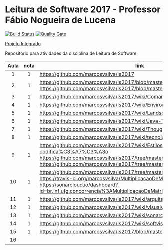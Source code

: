 # Leitura de Software 2017 - Professor Fábio Nogueira de Lucena

[![Build Status](https://travis-ci.org/marcosvsilva/MultiplicacaoDeMatrizes.svg?branch=master)](https://travis-ci.org/marcosvsilva/MultiplicacaoDeMatrizes)
[![Quality Gate](https://sonarqube.com/api/badges/gate?key=br.inf.ufg.concorrencia%3AMultiplicacaoDeMatrizes)](https://sonarcloud.io/dashboard?id=br.inf.ufg.concorrencia%3AMultiplicacaoDeMatrizes)

[Projeto Integrado](https://github.com/marcosvsilva/MultiplicacaoDeMatrizes)

Repositório para atividades da disciplina de Leitura de Software


| Aula  | nota | link | comentário  |
|:-:|:-:|---|:-:|
| 1  | 1 | https://github.com/marcosvsilva/ls2017  |   |
| 2  | 1 | https://github.com/marcosvsilva/ls2017/blob/master/listas/PDF/ResolucaoLista1.pdf <br> https://github.com/marcosvsilva/ls2017/blob/master/listas/PDF/ResolucaoLista2.pdf |   |
| 3  | 1 | https://github.com/marcosvsilva/ls2017/wiki/Comandos |   |
| 4  | 1 | https://github.com/marcosvsilva/ls2017/wiki/Environment |   |
| 5  | 1 | https://github.com/marcosvsilva/ls2017/wiki/Landscape |   |
| 6  | 1 | https://github.com/marcosvsilva/ls2017/wiki/Java-Tools-and-Technologies-2016 |   |
| 7  | 1 | https://github.com/marcosvsilva/ls2017/wiki/ThoughtWorks |   |
| 8  | 1 | https://github.com/marcosvsilva/ls2017/wiki/tecnologiasThoughtworks |   |
| 9  | 1 | https://github.com/marcosvsilva/ls2017/wiki/Estilos-e-padr%C3%B5es-de-codifica%C3%A7%C3%A3o <br> https://github.com/marcosvsilva/ls2017/tree/master/analise-estatica/checkstyle <br> https://github.com/marcosvsilva/ls2017/tree/master/analise-estatica2/pmd |   |
| 10  | 1 | https://github.com/marcosvsilva/ls2017/tree/master/javancss <br> https://travis-ci.org/marcosvsilva/MultiplicacaoDeMatrizes <br> https://sonarcloud.io/dashboard?id=br.inf.ufg.concorrencia%3AMultiplicacaoDeMatrizes |   |
| 11  | 1 | https://github.com/marcosvsilva/ls2017/wiki/arquitetura |   |
| 12  | 1 | https://github.com/marcosvsilva/ls2017/wiki/visualvm |   |
| 13  | 1 | https://github.com/marcosvsilva/ls2017/wiki/sonarcloud |   |
| 14  | 1 | https://github.com/marcosvsilva/ls2017/wiki/softvis3d  |   |
| 15  | 1 | https://github.com/marcosvsilva/ls2017/blob/master/README.md |   |
| 16  |   |   |   |
